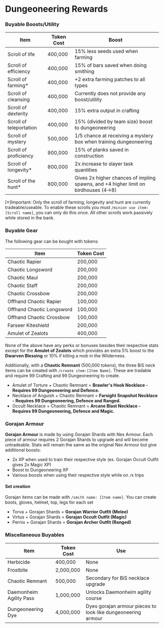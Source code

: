 # Dungeoneering Rewards

### Buyable Boosts/Utility

| Item                    | Token Cost | Boost                                                                               |
| ----------------------- | ---------- | ----------------------------------------------------------------------------------- |
| Scroll of life          | 400,000    | 15% less seeds used when farming                                                    |
| Scroll of efficiency    | 400,000    | 15% of bars saved when doing smithing                                               |
| Scroll of farming\*     | 400,000    | +2 extra farming patches to all types                                               |
| Scroll of cleansing     | 400,000    | Currently does not provide any boost/utility                                        |
| Scroll of dexterity     | 400,000    | 15% extra output in crafting                                                        |
| Scroll of teleportation | 400,000    | 15% (divided by team size) boost to dungeoneering                                   |
| Scroll of mystery       | 500,000    | 1/5 chance at receiving a mystery box when training dungeoneering                   |
| Scroll of proficiency   | 900,000    | 15% of planks saved in construction                                                 |
| Scroll of longevity\*   | 800,000    | 2x increase to slayer task quantities                                               |
| Scroll of the hunt\*    | 800,000    | Gives 2x higher chances of impling spawns, and +4 higher limit on birdhouses (4->8) |

\[\*]Important: Only the scroll of farming, longevity and hunt are currently tradeable/useable. To enable these scrolls you must `/minion use item:[Scroll name]`, you can only do this once. All other scrolls work passively while stored in the bank.

### Buyable Gear

The following gear can be bought with tokens:

| Item                      | Token Cost |
| ------------------------- | ---------- |
| Chaotic Rapier            | 200,000    |
| Chaotic Longsword         | 200,000    |
| Chaotic Maul              | 200,000    |
| Chaotic Staff             | 200,000    |
| Chaotic Crossbow          | 200,000    |
| Offhand Chaotic Rapier    | 100,000    |
| Offhand Chaotic Longsword | 100,000    |
| Offhand Chaotic Crossbow  | 100,000    |
| Farseer Kiteshield        | 200,000    |
| Amulet of Zealots         | 400,000    |

None of the above have any perks or bonuses besides their respective stats except for the **Amulet of Zealots** which provides an extra 5% boost to the **Dwarven Blessing** or 10% if killing a mob in the Wilderness.

Additionally, with a **Chaotic Remnant** (500,000 tokens), the three BiS neck items can be created with `/create item:[Item Name]`. These are tradable and require 99 Crafting and 99 Dungeoneering to create.

* Amulet of Torture + Chaotic Remnant = **Brawler's Hook Necklace - Requires 99 Dungeoneering and Defence.**
* Necklace of Anguish + Chaotic Remnant = **Farsight Snapshot Necklace - Requires 99 Dungeoneering, Defence and Ranged.**
* Occult Necklace + Chaotic Remnant = **Arcane Blast Necklace - Requires 99 Dungeoneering, Defence and Magic.**

### Gorajan Armour

**Gorajan Armour** is made by using Gorajan Shards with Nex Armour. Each piece of armour requires 2 Gorajan Shards to upgrade and will become untradeable. Stats will remain the same as the original Nex Armour but give additional boosts:

* 2x XP when used to train their respective style (ex. Gorajan Occult Outfit gives 2x Magic XP)
* Boost to Dungeoneering XP
* Various boosts when using their respective style while on `/k` trips

#### Set creation

Gorajan items can be made with `/smith name: [Item name]`. You can create boots, gloves, helmet, top, legs for each set

* Torva + Gorajan Shards = **Gorajan Warrior Outfit (Melee)**
* Virtus + Gorajan Shards = **Gorajan Occult Outfit (Magic)**
* Pernix + Gorajan Shards = **Gorajan Archer Outfit (Ranged)**

### Miscellaneous Buyables

| Item                    | Token Cost | Use                                                          |
| ----------------------- | ---------- | ------------------------------------------------------------ |
| Herbicide               | 400,000    | None                                                         |
| Frostbite               | 2,000,000  | None                                                         |
| Chaotic Remnant         | 500,000    | Secondary for BiS necklace upgrade                           |
| Daemonheim Agility Pass | 1,000,000  | Unlocks Daemonheim agility course                            |
| Dungeoneering Dye       | 4,000,000  | Dyes gorajan armour pieces to look like dungeoneering armour |
